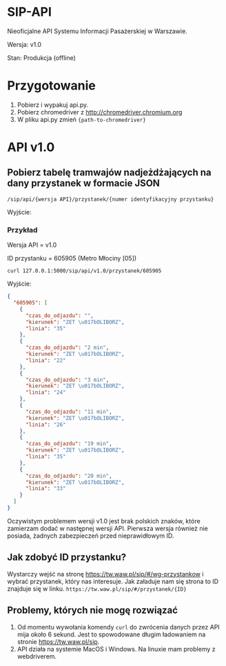 # SIP-API
Nieoficjalne API Systemu Informacji Pasażerskiej w Warszawie.

Wersja: v1.0

Stan: Produkcja (offline)
# Przygotowanie
1.  Pobierz i wypakuj api.py.
2.  Pobierz chromedriver z http://chromedriver.chromium.org
3.  W pliku api.py zmień `{path-to-chromedriver}`
# API v1.0
## Pobierz tabelę tramwajów nadjeżdżających na dany przystanek w formacie JSON
`/sip/api/{wersja API}/przystanek/{numer identyfikacyjny przystanku}`

Wyjście: 
### Przykład
Wersja API = v1.0

ID przystanku = 605905 (Metro Młociny [05])

`curl 127.0.0.1:5000/sip/api/v1.0/przystanek/605905`

Wyjście: 
``` JSON
{
  "605905": [
    {
      "czas_do_odjazdu": "",
      "kierunek": "ZET \u017bOLIBORZ",
      "linia": "35"
    },
    {
      "czas_do_odjazdu": "2 min",
      "kierunek": "ZET \u017bOLIBORZ",
      "linia": "22"
    },
    {
      "czas_do_odjazdu": "3 min",
      "kierunek": "ZET \u017bOLIBORZ",
      "linia": "24"
    },
    {
      "czas_do_odjazdu": "11 min",
      "kierunek": "ZET \u017bOLIBORZ",
      "linia": "26"
    },
    {
      "czas_do_odjazdu": "19 min",
      "kierunek": "ZET \u017bOLIBORZ",
      "linia": "35"
    },
    {
      "czas_do_odjazdu": "20 min",
      "kierunek": "ZET \u017bOLIBORZ",
      "linia": "33"
    }
  ]
}
````
Oczywistym problemem wersji v1.0 jest brak polskich znaków, które zamierzam dodać w następnej wersji API. Pierwsza wersja również nie posiada, żadnych zabezpieczeń przed nieprawidłowym ID.

## Jak zdobyć ID przystanku?
Wystarczy wejść na stronę https://tw.waw.pl/sip/#/wg-przystankow i wybrać przystanek, który nas interesuje. Jak załaduje nam się strona to ID znajduje się w linku. `https://tw.waw.pl/sip/#/przystanek/{ID}`

## Problemy, których nie mogę rozwiązać
1.  Od momentu wywołania komendy `curl` do zwrócenia danych przez API mija około 6 sekund. Jest to spowodowane długim ładowaniem na stronie https://tw.waw.pl/sip. 
2.  API działa na systemie MacOS i Windows. Na linuxie mam problemy z webdriverem.
